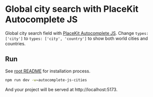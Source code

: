 # Global city search with PlaceKit Autocomplete JS

Global city search field with [PlaceKit Autocomplete JS](https://github.com/placekit/autocomplete-js). Change `types: ['city']` to `types: ['city', 'country']` to show both world cities and countries.

## Run

See [root README](../../README.md) for installation process.

```sh
npm run dev -w=autocomplete-js-cities
```

And your project will be served at http://localhost:5173.
